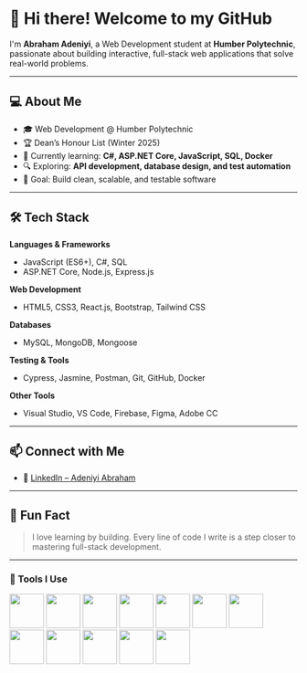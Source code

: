 # 👋 Hi there! Welcome to my GitHub  

I'm **Abraham Adeniyi**, a Web Development student at **Humber Polytechnic**, passionate about building interactive, full-stack web applications that solve real-world problems.  

---

## 💻 About Me  
- 🎓 Web Development @ Humber Polytechnic  
- 🏆 Dean’s Honour List (Winter 2025)  
- 🌱 Currently learning: **C#, ASP.NET Core, JavaScript, SQL, Docker**  
- 🔍 Exploring: **API development, database design, and test automation**  
- 🚀 Goal: Build clean, scalable, and testable software  

---

## 🛠️ Tech Stack  

**Languages & Frameworks**  
- JavaScript (ES6+), C#, SQL  
- ASP.NET Core, Node.js, Express.js  

**Web Development**  
- HTML5, CSS3, React.js, Bootstrap, Tailwind CSS  

**Databases**  
- MySQL, MongoDB, Mongoose  

**Testing & Tools**  
- Cypress, Jasmine, Postman, Git, GitHub, Docker  

**Other Tools**  
- Visual Studio, VS Code, Firebase, Figma, Adobe CC  

---

## 📫 Connect with Me  
- 💼 [LinkedIn – Adeniyi Abraham](https://www.linkedin.com/in/abraham-adeniyi/)  
<!-- - 🌐 [Portfolio Website](#) (Coming soon!) -->

---

## 🧠 Fun Fact  
> I love learning by building. Every line of code I write is a step closer to mastering full-stack development.

---

### 🔧 Tools I Use  
<img src="https://console.codeadam.ca/api/image/markdown" width="60"> <img src="https://console.codeadam.ca/api/image/github" width="60"> <img src="https://console.codeadam.ca/api/image/html" width="60"> <img src="https://console.codeadam.ca/api/image/css" width="60"> <img src="https://console.codeadam.ca/api/image/javascript" width="60"> <img src="https://console.codeadam.ca/api/image/git" width="60"> <img src="https://console.codeadam.ca/api/image/c#" width="60"> <img src="https://console.codeadam.ca/api/image/mysql" width="60"> <img src="https://console.codeadam.ca/api/image/nodejs" width="60"> <img src="https://console.codeadam.ca/api/image/docker" width="60"> <img src="https://console.codeadam.ca/api/image/mongo" width="60"> <img src="https://console.codeadam.ca/api/image/react" width="60">
